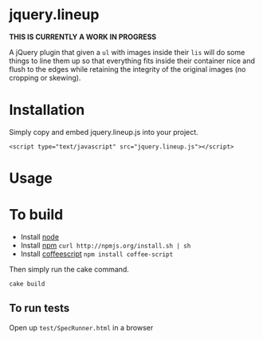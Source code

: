 # jquery.lineup

**THIS IS CURRENTLY A WORK IN PROGRESS**

A jQuery plugin that given a `ul` with images inside their `lis` will do some things to line them up so that everything fits inside their container nice and flush to the edges while retaining the integrity of the original images (no cropping or skewing).

# Installation

Simply copy and embed jquery.lineup.js into your project.

    <script type="text/javascript" src="jquery.lineup.js"></script>
  
# Usage


# To build

* Install [node](https://github.com/joyent/node/wiki/Installation)
* Install [npm](http://npmjs.org/) `curl http://npmjs.org/install.sh | sh`
* Install [coffeescript](http://jashkenas.github.com/coffee-script/) `npm install coffee-script`

Then simply run the cake command.

    cake build
  
## To run tests

Open up `test/SpecRunner.html` in a browser